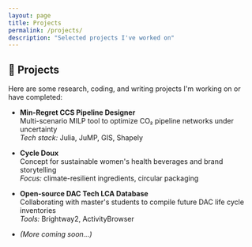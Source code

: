 ```yaml
---
layout: page
title: Projects
permalink: /projects/
description: "Selected projects I've worked on"
---
```


## 🚀 Projects

Here are some research, coding, and writing projects I'm working on or have completed:

- **Min-Regret CCS Pipeline Designer**  
  Multi-scenario MILP tool to optimize CO₂ pipeline networks under uncertainty  
  *Tech stack:* Julia, JuMP, GIS, Shapely

- **Cycle Doux**  
  Concept for sustainable women's health beverages and brand storytelling  
  *Focus:* climate-resilient ingredients, circular packaging

- **Open-source DAC Tech LCA Database**  
  Collaborating with master's students to compile future DAC life cycle inventories  
  *Tools:* Brightway2, ActivityBrowser

- *(More coming soon…)*